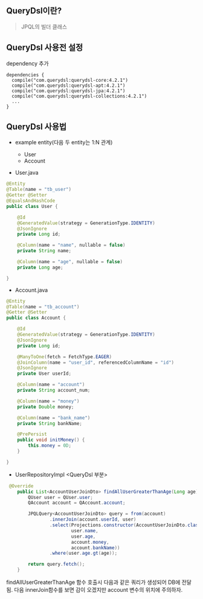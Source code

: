 ## QueryDsl이란?
> JPQL의 빌더 클래스

## QueryDsl 사용전 설정
dependency 추가
```
dependencies {
  compile("com.querydsl:querydsl-core:4.2.1")
  compile("com.querydsl:querydsl-apt:4.2.1")
  compile("com.querydsl:querydsl-jpa:4.2.1")
  compile("com.querydsl:querydsl-collections:4.2.1")
  ...
}
```

## QueryDsl 사용법
* example entity(다음 두 entity는 1:N 관계)
  * User
  * Account

* User.java
```java
@Entity
@Table(name = "tb_user")
@Getter @Setter
@EqualsAndHashCode
public class User {

    @Id
    @GeneratedValue(strategy = GenerationType.IDENTITY)
    @JsonIgnore
    private Long id;

    @Column(name = "name", nullable = false)
    private String name;

    @Column(name = "age", nullable = false)
    private Long age;

}
```

* Account.java
```java
@Entity
@Table(name = "tb_account")
@Getter @Setter
public class Account {

    @Id
    @GeneratedValue(strategy = GenerationType.IDENTITY)
    @JsonIgnore
    private Long id;

    @ManyToOne(fetch = FetchType.EAGER)
    @JoinColumn(name = "user_id", referencedColumnName = "id")
    @JsonIgnore
    private User userId;

    @Column(name = "account")
    private String account_num;

    @Column(name = "money")
    private Double money;

    @Column(name = "bank_name")
    private String bankName;

    @PrePersist
    public void initMoney() {
        this.money = 0D;
    }

}
```

* UserRepositoryImpl <QueryDsl 부분>

```java
 @Override
    public List<AccountUserJoinDto> findAllUserGreaterThanAge(Long age) {
        QUser user = QUser.user;
        QAccount account = QAccount.account;

        JPQLQuery<AccountUserJoinDto> query = from(account)
                .innerJoin(account.userId, user)
                .select(Projections.constructor(AccountUserJoinDto.class,
                        user.name,
                        user.age,
                        account.money,
                        account.bankName))
                .where(user.age.gt(age));

        return query.fetch();
    }
```

findAllUserGreaterThanAge 함수 호출시 다음과 같은 쿼리가 생성되어 DB에 전달됨. 다음 innerJoin함수를 보면 감이 오겠지만 account 변수의 위치에 주의하자.